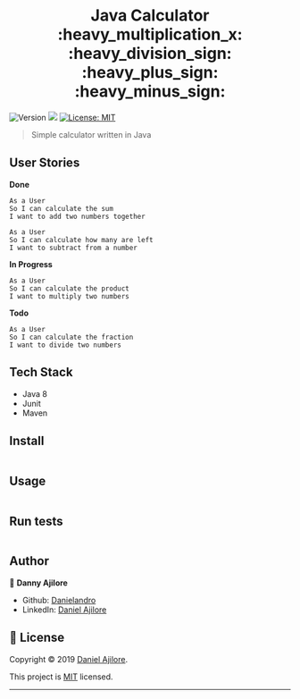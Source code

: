 <h1 align="center">Java Calculator :heavy_multiplication_x: :heavy_division_sign: :heavy_plus_sign:	:heavy_minus_sign:</h1>
<p>
  <img alt="Version" src="https://img.shields.io/badge/version-1.0-blue.svg?cacheSeconds=2592000" />

  <img src="https://img.shields.io/badge/java8-blue.svg" />

  <a href="https://github.com/Danielandro/java-calculator/graphs/commit-activity" target="_blank">
  </a>

  <a href="https://github.com/Danielandro/java-calculator/blob/master/LICENSE" target="_blank">
    <img alt="License: MIT" src="https://img.shields.io/github/license/Danielandro/java-calculator" />
  </a>
</p>

> Simple calculator written in Java

## User Stories

**Done**

```
As a User
So I can calculate the sum
I want to add two numbers together

As a User
So I can calculate how many are left
I want to subtract from a number
```

**In Progress**

```
As a User
So I can calculate the product
I want to multiply two numbers
```

**Todo**

```
As a User
So I can calculate the fraction
I want to divide two numbers
```

## Tech Stack

- Java 8
- Junit
- Maven

## Install

```sh

```

## Usage

```sh

```

## Run tests

```sh

```

## Author

👤 **Danny Ajilore**

- Github: [Danielandro](https://github.com/Danielandro)
- LinkedIn: [Daniel Ajilore](https://www.linkedin.com/in/daniel-ajilore-78029b16/)

## 📝 License

Copyright © 2019 [Daniel Ajilore](https://github.com/Danielandro).<br />

This project is [MIT](https://github.com/Danielandro/java-calculator/blob/master/LICENSE) licensed.

---
